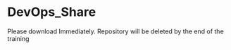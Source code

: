 # DevOps_Share

Please download Immediately. 
Repository will be deleted by the end of the training
